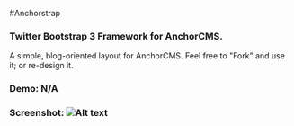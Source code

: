 #Anchorstrap

### Twitter Bootstrap 3 Framework for AnchorCMS.

A simple, blog-oriented layout for AnchorCMS. Feel free to "Fork" and use it; or re-design it.

### Demo: N/A

### Screenshot: ![Alt text](https://raw.github.com/WebGantry/Anchorstrap/master/screenshot.png "Anchorstrap")


